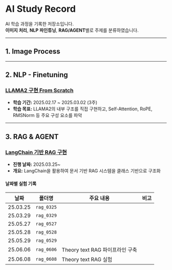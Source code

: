 # AI Study Record

AI 학습 과정을 기록한 저장소입니다.  
**이미지 처리**, **NLP 파인튜닝**, **RAG/AGENT**별로 주제를 분류하였습니다.

---

## 1. Image Process


---

## 2. NLP - Finetuning

### [LLAMA2 구현 From Scratch](./NLP-Finetuning/LLAMA2%20From%20Scratch)
- **학습 기간:** 2025.02.17 ~ 2025.03.02 (3주)
- **학습 목표:** LLAMA2의 내부 구조를 직접 구현하고, Self-Attention, RoPE, RMSNorm 등 주요 구성 요소를 파악


---

## 3. RAG & AGENT

### [LangChain 기반 RAG 구현](./RAG_AGENT)
- **진행 날짜:** 2025.03.25~
- **개요:** LangChain을 활용하여 문서 기반 RAG 시스템을 클래스 기반으로 구조화

#### 날짜별 실험 기록

| 날짜      | 폴더명     | 주요 내용 | 비고 |
|-----------|------------|-----------|------|
| 25.03.25     | `rag_0325` |  |  |
| 25.03.29     | `rag_0329` |           |      |
| 25.05.27     | `rag_0527` |           |      |
| 25.05.28     | `rag_0528` |           |      |
| 25.05.29     | `rag_0529` |           |      |
| 25.06.06     | `rag_0606` |  Theory text RAG 파이프라인 구축  |      |
| 25.06.08     | `rag_0608` |  Theory text RAG 실험   |      |
